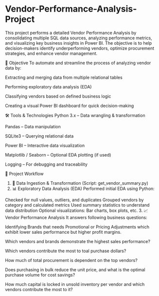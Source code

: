 # Vendor-Performance-Analysis-Project

This project performs a detailed Vendor Performance Analysis by consolidating multiple SQL data sources, analyzing performance metrics, and visualizing key business insights in Power BI. The objective is to help decision-makers identify underperforming vendors, optimize procurement strategies, and enhance vendor management.

📌 Objective
To automate and streamline the process of analyzing vendor data by:

Extracting and merging data from multiple relational tables

Performing exploratory data analysis (EDA)

Classifying vendors based on defined business logic

Creating a visual Power BI dashboard for quick decision-making

🛠️ Tools & Technologies
Python 3.x – Data wrangling & transformation

Pandas – Data manipulation

SQLite3 – Querying relational data

Power BI – Interactive data visualization

Matplotlib / Seaborn – Optional EDA plotting (if used)

Logging – For debugging and traceability

🧩 Project Workflow
1. 🧠 Data Ingestion & Transformation (Script: get_vendor_summary.py)
2. 📊 Exploratory Data Analysis (EDA)
Performed initial EDA using Python:

Checked for null values, outliers, and duplicates
Grouped vendors by category and calculated metrics
Used summary statistics to understand data distribution
Optional visualizations: Bar charts, box plots, etc.
3. 📈 Vendor Performance Analysis
It answers following business questions:

Identifying Brands that needs Promotional or Pricing Adjustments which exhibit lower sales performance but higher profit margins.

Which vendors and brands demonstrate the highest sales performance?

Which vendors contribute the most to toal purchase dollars?

How much of total procurement is dependent on the top vendors?

Does purchasing in bulk reduce the unit price, and what is the optimal purchase volume for cost savings?

How much capital is locked in unsold inventory per vendor and which vendors contribute the most to it?
